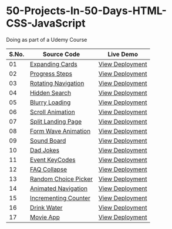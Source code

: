 # 50-Projects-In-50-Days-HTML-CSS-JavaScript
Doing as part of a Udemy Course



|S.No.|Source Code|Live Demo|
| - | - | - |
|01|[Expanding Cards](https://github.com/yvrakesh/50-Projects-In-50-Days-HTML-CSS-JavaScript/tree/main/Project-01)|[View Deployment](https://yvrakesh.github.io/50-Projects-In-50-Days-HTML-CSS-JavaScript/Project-01/)|
|02|[Progress Steps](https://github.com/yvrakesh/50-Projects-In-50-Days-HTML-CSS-JavaScript/tree/main/Project-02)|[View Deployment](https://yvrakesh.github.io/50-Projects-In-50-Days-HTML-CSS-JavaScript/Project-02/)|
|03|[Rotating Navigation](https://github.com/yvrakesh/50-Projects-In-50-Days-HTML-CSS-JavaScript/tree/main/Project-03)|[View Deployment](https://yvrakesh.github.io/50-Projects-In-50-Days-HTML-CSS-JavaScript/Project-03/)|    
|04|[Hidden Search](https://github.com/yvrakesh/50-Projects-In-50-Days-HTML-CSS-JavaScript/tree/main/Project-04)|[View Deployment](https://yvrakesh.github.io/50-Projects-In-50-Days-HTML-CSS-JavaScript/Project-04/)|
|05|[Blurry Loading](https://github.com/yvrakesh/50-Projects-In-50-Days-HTML-CSS-JavaScript/tree/main/Project-05)|[View Deployment](https://yvrakesh.github.io/50-Projects-In-50-Days-HTML-CSS-JavaScript/Project-05/)|
|06|[Scroll Animation](https://github.com/yvrakesh/50-Projects-In-50-Days-HTML-CSS-JavaScript/tree/main/Project-06)|[View Deployment](https://yvrakesh.github.io/50-Projects-In-50-Days-HTML-CSS-JavaScript/Project-06/)|
|07|[Split Landing Page](https://github.com/yvrakesh/50-Projects-In-50-Days-HTML-CSS-JavaScript/tree/main/Project-07)|[View Deployment](https://yvrakesh.github.io/50-Projects-In-50-Days-HTML-CSS-JavaScript/Project-07/)|
|08|[Form Wave Animation](https://github.com/yvrakesh/50-Projects-In-50-Days-HTML-CSS-JavaScript/tree/main/Project-08)|[View Deployment](https://yvrakesh.github.io/50-Projects-In-50-Days-HTML-CSS-JavaScript/Project-08/)|
|09|[Sound Board](https://github.com/yvrakesh/50-Projects-In-50-Days-HTML-CSS-JavaScript/tree/main/Project-09)|[View Deployment](https://yvrakesh.github.io/50-Projects-In-50-Days-HTML-CSS-JavaScript/Project-09/)|
|10|[Dad Jokes](https://github.com/yvrakesh/50-Projects-In-50-Days-HTML-CSS-JavaScript/tree/main/Project-10)|[View Deployment](https://yvrakesh.github.io/50-Projects-In-50-Days-HTML-CSS-JavaScript/Project-10/)|
|11|[Event KeyCodes](https://github.com/yvrakesh/50-Projects-In-50-Days-HTML-CSS-JavaScript/tree/main/Project-11)|[View Deployment](https://yvrakesh.github.io/50-Projects-In-50-Days-HTML-CSS-JavaScript/Project-11/)|
|12|[FAQ Collapse](https://github.com/yvrakesh/50-Projects-In-50-Days-HTML-CSS-JavaScript/tree/main/Project-12)|[View Deployment](https://yvrakesh.github.io/50-Projects-In-50-Days-HTML-CSS-JavaScript/Project-12/)|
|13|[Random Choice Picker](https://github.com/yvrakesh/50-Projects-In-50-Days-HTML-CSS-JavaScript/tree/main/Project-13)|[View Deployment](https://yvrakesh.github.io/50-Projects-In-50-Days-HTML-CSS-JavaScript/Project-13/)|
|14|[Animated Navigation](https://github.com/yvrakesh/50-Projects-In-50-Days-HTML-CSS-JavaScript/tree/main/Project-14)|[View Deployment](https://yvrakesh.github.io/50-Projects-In-50-Days-HTML-CSS-JavaScript/Project-14/)|
|15|[Incrementing Counter](https://github.com/yvrakesh/50-Projects-In-50-Days-HTML-CSS-JavaScript/tree/main/Project-15)|[View Deployment](https://yvrakesh.github.io/50-Projects-In-50-Days-HTML-CSS-JavaScript/Project-15/)|
|16|[Drink Water](https://github.com/yvrakesh/50-Projects-In-50-Days-HTML-CSS-JavaScript/tree/main/Project-16)|[View Deployment](https://yvrakesh.github.io/50-Projects-In-50-Days-HTML-CSS-JavaScript/Project-16/)|
|17|[Movie App](https://github.com/yvrakesh/50-Projects-In-50-Days-HTML-CSS-JavaScript/tree/main/Project-17)|[View Deployment](https://yvrakesh.github.io/50-Projects-In-50-Days-HTML-CSS-JavaScript/Project-17/)|
